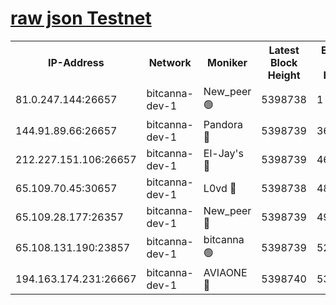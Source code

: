 [raw json Testnet](https://rpc-check.bcat.stavr.tech/bcat/rpc-bcat-result.json)
=


<table><tr><th>IP-Address</th><th>Network</th><th>Moniker</th><th>Latest Block Height</th><th>Earliest Block Height</th><th>Catching Up</th><th>Tx Index</th><th>Voting Power</th><th>Scan Time</th></tr><tr><td>81.0.247.144:26657</td><td>bitcanna-dev-1</td><td>New_peer 🟢</td><td>5398738</td><td>1</td><td>False</td><td>on</td><td>0</td><td>2023-12-07T14:40:30.268457709UTC</td></tr><tr><td>144.91.89.66:26657</td><td>bitcanna-dev-1</td><td>Pandora 🔴</td><td>5398739</td><td>3675711</td><td>False</td><td>on</td><td>2096387</td><td>2023-12-07T14:40:40.129169335UTC</td></tr><tr><td>212.227.151.106:26657</td><td>bitcanna-dev-1</td><td>El-Jay's 🔴</td><td>5398739</td><td>4670391</td><td>False</td><td>on</td><td>2240570</td><td>2023-12-07T14:40:37.023716695UTC</td></tr><tr><td>65.109.70.45:30657</td><td>bitcanna-dev-1</td><td>L0vd 🔴</td><td>5398738</td><td>4828155</td><td>False</td><td>on</td><td>7920</td><td>2023-12-07T14:40:30.594944215UTC</td></tr><tr><td>65.109.28.177:26357</td><td>bitcanna-dev-1</td><td>New_peer 🔴</td><td>5398739</td><td>4952911</td><td>False</td><td>on</td><td>2237067</td><td>2023-12-07T14:40:37.355183382UTC</td></tr><tr><td>65.108.131.190:23857</td><td>bitcanna-dev-1</td><td>bitcanna 🟢</td><td>5398739</td><td>5298739</td><td>False</td><td>off</td><td>0</td><td>2023-12-07T14:40:37.783045607UTC</td></tr><tr><td>194.163.174.231:26667</td><td>bitcanna-dev-1</td><td>AVIAONE 🔴</td><td>5398740</td><td>5388931</td><td>False</td><td>on</td><td>1949865</td><td>2023-12-07T14:40:42.504418352UTC</td></tr></table>